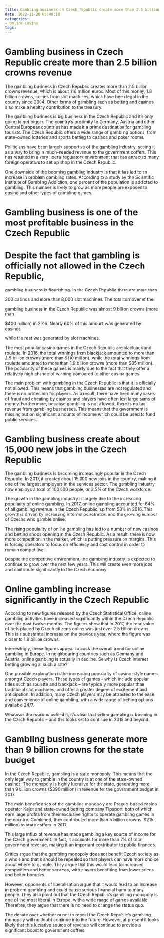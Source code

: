 ```yaml
---
title: Gambling business in Czech Republic create more than 2.5 billion crowns revenue
date: 2022-11-20 05:49:18
categories:
- Online Casino
tags:
---
```



#  Gambling business in Czech Republic create more than 2.5 billion crowns revenue

The gambling business in Czech Republic creates more than 2.5 billion crowns revenue, which is about 116 million euros. Most of this money, 1.8 billion crowns, comes from slot machines, which have been legal in the country since 2004. Other forms of gambling such as betting and casinos also make a healthy contribution to the treasury.

The gambling business is big business in the Czech Republic and it’s only going to get bigger. The country’s proximity to Germany, Austria and other Central European countries has made it a prime destination for gambling tourists. The Czech Republic offers a wide range of gambling options, from state-owned lotteries and sports betting to casinos and poker rooms.

Politicians have been largely supportive of the gambling industry, seeing it as a way to bring in much-needed revenue to the government coffers. This has resulted in a very liberal regulatory environment that has attracted many foreign operators to set up shop in the Czech Republic.

One downside of the booming gambling industry is that it has led to an increase in problem gambling rates. According to a study by the Scientific Institute of Gambling Addiction, one percent of the population is addicted to gambling. This number is likely to grow as more people are exposed to casino and other types of gambling games.

#  Gambling business is one of the most profitable business in the Czech Republic

# Despite the fact that gambling is officially not allowed in the Czech Republic,

gambling business is flourishing. In the Czech Republic there are more than

300 casinos and more than 8,000 slot machines. The total turnover of the

gambling business in the Czech Republic was almost 9 billion crowns (more than

$400 million) in 2016. Nearly 60% of this amount was generated by casinos,

while the rest was generated by slot machines.

The most popular casino games in the Czech Republic are blackjack and roulette. In 2016, the total winnings from blackjack amounted to more than 2.5 billion crowns (more than $110 million), while the total winnings from roulette amounted to more than 1.9 billion crowns (more than $85 million). The popularity of these games is mainly due to the fact that they offer a relatively high chance of winning compared to other casino games.

The main problem with gambling in the Czech Republic is that it is officially not allowed. This means that gambling businesses are not regulated and there is no protection for players. As a result, there have been many cases of fraud and cheating by casinos and players have often lost large sums of money. Furthermore, because gambling is not allowed, there is no tax revenue from gambling businesses. This means that the government is missing out on significant amounts of income which could be used to fund public services.

#  Gambling business create about 15,000 new jobs in the Czech Republic 

The gambling business is becoming increasingly popular in the Czech Republic. In 2017, it created about 15,000 new jobs in the country, making it one of the largest employers in the services sector. The gambling industry now employs a total of 100,000 people, or 3.5% of the Czech workforce.

The growth in the gambling industry is largely due to the increasing popularity of online gambling. In 2017, online gambling accounted for 64% of all gambling revenue in the Czech Republic, up from 58% in 2016. This growth is driven by increasing internet penetration and the growing number of Czechs who gamble online.

The rising popularity of online gambling has led to a number of new casinos and betting shops opening in the Czech Republic. As a result, there is now more competition in the market, which is putting pressure on margins. This is forcing operators to focus on efficiency and cost control in order to remain competitive.

Despite the competitive environment, the gambling industry is expected to continue to grow over the next few years. This will create even more jobs and contribute significantly to the Czech economy.

#  Online gambling increase significantly in the Czech Republic 

According to new figures released by the Czech Statistical Office, online gambling activities have increased significantly within the Czech Republic over the past twelve months. The figures show that in 2017, the total value of bets placed by Czech citizens online was just over 2.5 billion crowns. This is a substantial increase on the previous year, where the figure was closer to 1.8 billion crowns.

Interestingly, these figures appear to buck the overall trend for online gambling in Europe. In neighbouring countries such as Germany and Austria, online gambling is actually in decline. So why is Czech internet betting growing at such a rate?

One possible explanation is the increasing popularity of casino-style games amongst Czech players. These types of games – which include popular titles such as roulette and blackjack – are typically more popular than traditional slot machines, and offer a greater degree of excitement and anticipation. In addition, many Czech players may be attracted to the ease and convenience of online gambling, with a wide range of betting options available 24/7.

Whatever the reasons behind it, it’s clear that online gambling is booming in the Czech Republic – and this looks set to continue in 2018 and beyond.

#  Gambling business generate more than 9 billion crowns for the state budget

In the Czech Republic, gambling is a state monopoly. This means that the only legal way to gamble in the country is at one of the state-owned casinos. The monopoly is highly lucrative for the state, generating more than 9 billion crowns ($390 million) in revenue for the government budget in 2017.

The main beneficiaries of the gambling monopoly are Prague-based casino operator Kajot and state-owned betting company Tipsport, both of which earn large profits from their exclusive rights to operate gambling games in the country. Combined, they contributed more than 5 billion crowns ($215 million) to state coffers in 2017.

This large influx of revenue has made gambling a key source of income for the Czech government. In fact, it accounts for more than 7% of total government revenue, making it an important contributor to public finances.

Critics argue that the gambling monopoly does not benefit Czech society as a whole and that it should be repealed so that players can have more choice about where to gamble. They argue that this would lead to increased competition and better services, with players benefiting from lower prices and better bonuses.

However, opponents of liberalisation argue that it would lead to an increase in problem gambling and could cause serious financial harm to many people. They also point out that the Czech Republic’s gambling monopoly is one of the most liberal in Europe, with a wide range of games available. Therefore, they argue that there is no need to change the status quo.

The debate over whether or not to repeal the Czech Republic’s gambling monopoly will no doubt continue into the future. However, at present it looks likely that this lucrative source of revenue will continue to provide a significant boost to government coffers